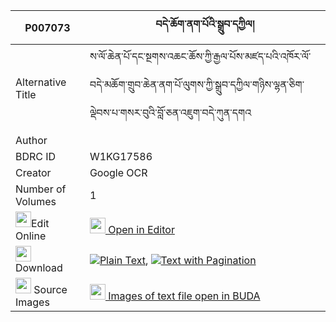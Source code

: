 |P007073|བདེ་ཆོག་ནག་པོའི་སྒྲུབ་དཀྱིལ། 
| --- | --- 
|Alternative Title |ས་ལོ་ཆེན་པོ་དང་སྔགས་འཆང་ཆོས་ཀྱི་རྒྱལ་པོས་མཛད་པའི་འཁོར་ལོ་བདེ་མཆོག་གྲུབ་ཆེན་ནག་པོ་ལུགས་ཀྱི་སྒྲུབ་དཀྱིལ་གཉིས་ལྷན་ཅིག་ལྡེབས་པ་གསར་བུའི་བློ་ཅན་འཇུག་བདེ་ཀུན་དགའ
|Author | 
|BDRC ID | W1KG17586
|Creator | Google OCR
|Number of Volumes| 1
|<img width="25" src="https://img.icons8.com/color/25/000000/edit-property.png">Edit Online| [<img width="25" src="https://avatars.githubusercontent.com/u/45091458?s=200&v=4"> Open in Editor](http://editor.openpecha.org/P007073)
|<img width="25" src="https://img.icons8.com/fluent/48/000000/download-2.png"/>  Download | [![](https://img.icons8.com/color/20/000000/txt.png)Plain Text](https://github.com/Openpecha/P007073/releases/download/v1/de_chok_nakpo_i_drub_kyil_plain_P007073.zip), [![](https://img.icons8.com/color/20/000000/txt.png)Text with Pagination](https://github.com/Openpecha/P007073/releases/download/v1/de_chok_nakpo_i_drub_kyil_pages_P007073.zip)
|<img width="25" src="https://img.icons8.com/plasticine/100/000000/pictures-folder.png"/>  Source Images | [<img width="25" src="https://library.bdrc.io/icons/BUDA-small.svg"> Images of text file open in BUDA](https://library.bdrc.io/show/bdr:W1KG17586)